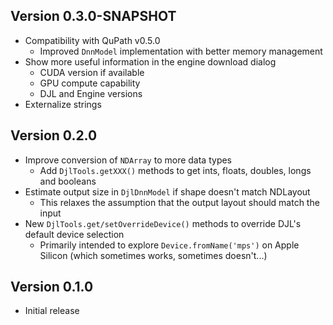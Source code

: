 ## Version 0.3.0-SNAPSHOT

* Compatibility with QuPath v0.5.0
  * Improved `DnnModel` implementation with better memory management
* Show more useful information in the engine download dialog
  * CUDA version if available
  * GPU compute capability
  * DJL and Engine versions
* Externalize strings

## Version 0.2.0

* Improve conversion of `NDArray` to more data types
  * Add `DjlTools.getXXX()` methods to get ints, floats, doubles, longs and booleans
* Estimate output size in `DjlDnnModel` if shape doesn't match NDLayout
  * This relaxes the assumption that the output layout should match the input
* New `DjlTools.get/setOverrideDevice()` methods to override DJL's default device selection
  * Primarily intended to explore `Device.fromName('mps')` on Apple Silicon (which sometimes works, sometimes doesn't...)


## Version 0.1.0

* Initial release